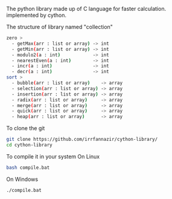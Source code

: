 The python library made up of C language for faster calculation. implemented by cython.

The structure of library named "collection"
```sh
zero >
  - getMax(arr : list or array) -> int
  - getMin(arr : list or array) -> int
  - modulo2(a : int)            -> int
  - nearestEven(a : int)        -> int
  - incr(a : int)               -> int
  - decr(a : int)               -> int
sort >
  - bubble(arr : list or array)    -> array
  - selection(arr : list or array) -> array
  - insertion(arr : list or array) -> array
  - radix(arr : list or array)     -> array
  - merge(arr : list or array)     -> array
  - quick(arr : list or array)     -> array
  - heap(arr : list or array)      -> array
```

To clone the git
```sh
git clone https://github.com/irrfannazir/cython-library/
cd cython-library
```

To compile it in your system
On Linux
```sh
bash compile.bat
```

On Windows
```sh
./compile.bat
```
